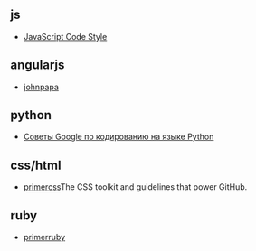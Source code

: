 ## js 
+ [JavaScript Code Style](https://github.com/ymaps/codestyle/blob/master/javascript.md)

## angularjs
+ [johnpapa][1]


## python
+ [Советы Google по кодированию на языке Python](https://habrahabr.ru/post/179271/)

## css/html
+ [primercss](http://primercss.io/)The CSS toolkit and guidelines that power GitHub.

## ruby
+ [primerruby](https://github.com/styleguide/ruby)


[1]: https://github.com/johnpapa/angular-styleguide/tree/master/a1
